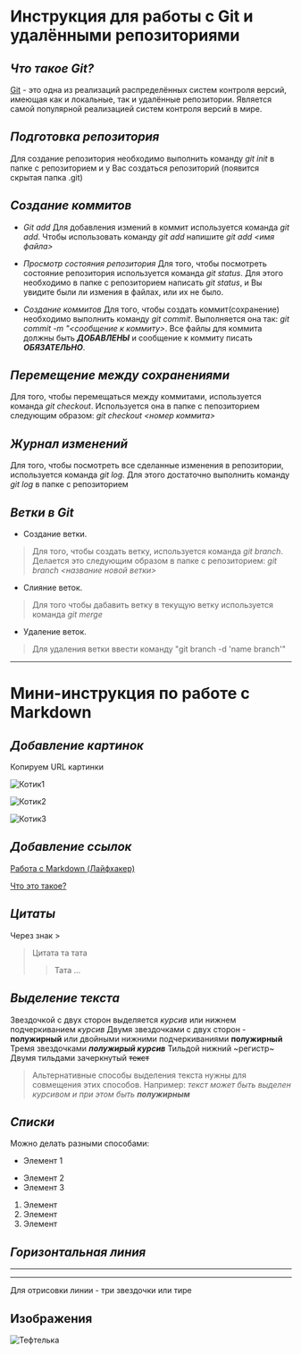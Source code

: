 # **Инструкция для работы с Git и удалёнными репозиториями**

## *Что такое Git?*
[Git](https://ru.wikipedia.org/wiki/Git) - это одна из реализаций распределённых систем контроля версий, имеющая как и локальные, так и удалённые репозитории. Является самой популярной реализацией систем контроля версий в мире.
## *Подготовка репозитория*
Для создание репозитория необходимо выполнить команду *git init*  в папке с репозиторием и у Вас создаться репозиторий (появится скрытая папка .git)

## *Создание коммитов*

- *Git add*
Для добавления измений в коммит используется команда *git add*. Чтобы использовать команду *git add* напишите *git add <имя файла>*

- *Просмотр состояния репозитория*
Для того, чтобы посмотреть состояние репозитория используется команда *git status*. Для этого необходимо в папке с репозиторием написать *git status*, и Вы увидите были ли измения в файлах, или их не было.

- *Создание коммитов*
Для того, чтобы создать коммит(сохранение) необходимо выполнить команду *git commit*. Выполняется она так: *git commit -m "<сообщение к коммиту>*. Все файлы для коммита должны быть ***ДОБАВЛЕНЫ*** и сообщение к коммиту писать ***ОБЯЗАТЕЛЬНО***.

## *Перемещение между сохранениями*
Для того, чтобы перемещаться между коммитами, используется команда *git checkout*. Используется она в папке с пепозиторием следующим образом: *git checkout <номер коммита>*

## *Журнал изменений*
Для того, чтобы посмотреть все сделанные изменения в репозитории, используется команда *git log*. Для этого достаточно выполнить команду *git log* в папке с репозиторием

## *Ветки в Git*

- Создание ветки. 
>Для того, чтобы создать ветку, используется команда *git branch*. Делается это следующим образом в папке с репозиторием: *git branch <название новой ветки>*

 - Слияние веток. 
 >Для того чтобы дабавить ветку в текущую ветку используется команда *git merge <name branch>*

- Удаление веток. 
>Для удаления ветки ввести команду "git branch -d 'name branch'"

***

# **Мини-инструкция по работе с Markdown**
## *Добавление картинок*

Копируем URL картинки

![Котик1](https://encrypted-tbn0.gstatic.com/images?q=tbn:ANd9GcS__GTXeq74Rk2iDHQxyCLt5TtoaeX68a8gzQ&usqp=CAU)

![Котик2](https://encrypted-tbn0.gstatic.com/images?q=tbn:ANd9GcQXt5Lth9abukwX8tB7ObNU0NcI52-eBvrIqg8E70hgTYx0m-UMQv_ixPcuYkIVlakgjM4&usqp=CAU)

![Котик3](https://krasivosti.pro/uploads/posts/2022-06/1655441133_22-krasivosti-pro-p-koshka-v-berete-krasivo-foto-23.jpg)

## *Добавление ссылок*

[Работа с Markdown (Лайфхакер)](https://lifehacker.ru/chto-takoe-markdown/)

[Что это такое?](https://ru.wikipedia.org/wiki/Markdown)

## *Цитаты*
Через знак >
>Цитата та тата
>>Тата
...

## *Выделение текста*
Звездочкой с двух сторон выделяется *курсив*
или нижнем подчеркиванием _курсив_
Двумя звездочками с двух сторон - **полужирный** или двойными нижними подчеркиваниями __полужирный__
Тремя звездочками ***полужирый курсив***
Тильдой нижний ~регистр~ 
Двумя тильдами зачеркнутый ~~текст~~
>Альтернативные способы выделения текста нужны для совмещения этих способов. Например: _текст может быть выделен курсивом и при этом быть **полужирным**_
## *Списки*
Можно делать разными способами:
* Элемент 1
- Элемент 2
- Элемент 3

1. Элемент 
2. Элемент 
3. Элемент 

## *Горизонтальная линия*
--- 
***
Для отрисовки линии - три звездочки или тире

## Изображения

![Тефтелька](Тефтеля.jpg)
